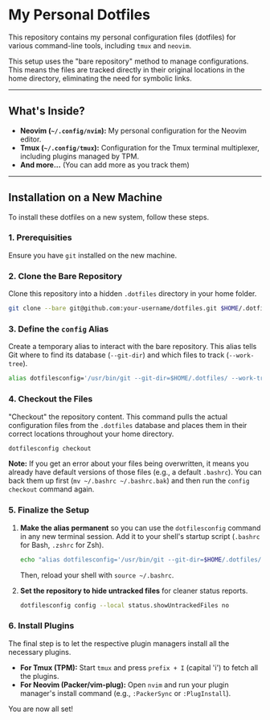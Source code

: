 # My Personal Dotfiles

This repository contains my personal configuration files (dotfiles) for various command-line tools, including `tmux` and `neovim`.

This setup uses the "bare repository" method to manage configurations. This means the files are tracked directly in their original locations in the home directory, eliminating the need for symbolic links.

---

## What's Inside?

- **Neovim (`~/.config/nvim`):** My personal configuration for the Neovim editor.
- **Tmux (`~/.config/tmux`):** Configuration for the Tmux terminal multiplexer, including plugins managed by TPM.
- **And more...** (You can add more as you track them)

---

## Installation on a New Machine

To install these dotfiles on a new system, follow these steps.

### 1. Prerequisities

Ensure you have `git` installed on the new machine.

### 2. Clone the Bare Repository

Clone this repository into a hidden `.dotfiles` directory in your home folder.

```bash
git clone --bare git@github.com:your-username/dotfiles.git $HOME/.dotfiles
```

### 3. Define the `config` Alias

Create a temporary alias to interact with the bare repository. This alias tells Git where to find its database (`--git-dir`) and which files to track (`--work-tree`).

```bash
alias dotfilesconfig='/usr/bin/git --git-dir=$HOME/.dotfiles/ --work-tree=$HOME'
```

### 4. Checkout the Files

"Checkout" the repository content. This command pulls the actual configuration files from the `.dotfiles` database and places them in their correct locations throughout your home directory.

```bash
dotfilesconfig checkout
```

**Note:** If you get an error about your files being overwritten, it means you already have default versions of those files (e.g., a default `.bashrc`). You can back them up first (`mv ~/.bashrc ~/.bashrc.bak`) and then run the `config checkout` command again.

### 5. Finalize the Setup

1.  **Make the alias permanent** so you can use the `dotfilesconfig` command in any new terminal session. Add it to your shell's startup script (`.bashrc` for Bash, `.zshrc` for Zsh).

    ```bash
    echo "alias dotfilesconfig='/usr/bin/git --git-dir=$HOME/.dotfiles/ --work-tree=$HOME'" >> ~/.bashrc
    ```

    Then, reload your shell with `source ~/.bashrc`.

2.  **Set the repository to hide untracked files** for cleaner status reports.
    ```bash
    dotfilesconfig config --local status.showUntrackedFiles no
    ```

### 6. Install Plugins

The final step is to let the respective plugin managers install all the necessary plugins.

- **For Tmux (TPM):** Start `tmux` and press `prefix + I` (capital 'i') to fetch all the plugins.
- **For Neovim (Packer/vim-plug):** Open `nvim` and run your plugin manager's install command (e.g., `:PackerSync` or `:PlugInstall`).

You are now all set!
